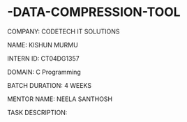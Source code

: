 # -DATA-COMPRESSION-TOOL
COMPANY: CODETECH IT SOLUTIONS

NAME:   KISHUN MURMU

INTERN ID: CT04DG1357

DOMAIN: C Programming

BATCH DURATION: 4 WEEKS

MENTOR NAME: NEELA SANTHOSH

TASK DESCRIPTION:
